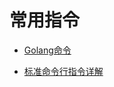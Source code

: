 # 常用指令

- [Golang命令](https://www.jianshu.com/p/24d3ec006009)

- [标准命令行指令详解](http://wiki.jikexueyuan.com/project/go-command-tutorial/0.4.html)